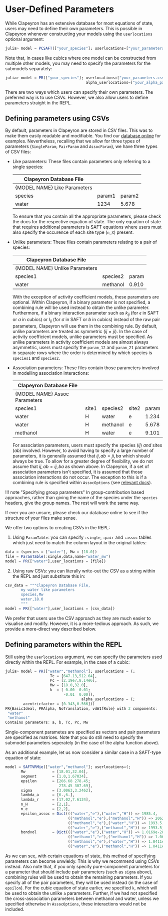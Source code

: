 # User-Defined Parameters
While Clapeyron has an extensive database for most equations of state, users may need to define their own parameters. This is possible in Clapeyron whenever constructing your models using the `userlocations` optional argument:
```julia
julia> model = PCSAFT(["your_species"]; userlocations=["your_parameters.csv"])
```
Note that, in cases like cubics where one model can be constructed from multiple other models, you may need to specify the parameters for the submodels separately:
```julia
julia> model = PR(["your_species"]; userlocations=["your_parameters.csv"], 
                                    alpha_userlocations=["your_alpha_parameters.csv"])
```
There are two ways which users can specify their own parameters. The preferred way is to use CSVs. However, we also allow users to define parameters straight in the REPL.

## Defining parameters using CSVs
By default, parameters in Clapeyron are stored in CSV files. This was to make them easily readable and modifiable. You find our [database online](https://github.com/ClapeyronThermo/Clapeyron.jl/tree/master/database) for examples. Nevertheless, recalling that we allow for three types of parameters (`SingleParam`, `PairParam` and `AssocParam`), we have three types of CSV files:
- Like parameters: These files contain parameters only referring to a single species:

  | Clapeyron Database File      |        |        |
  | ---------------------------- | ------ | ------ |
  | {MODEL NAME} Like Parameters |        |        |
  | species                      | param1 | param2 |
  | water                        | 1234   | 5.678  |

  To ensure that you contain all the appropriate parameters, please check the docs for the respective equation of state. The only equation of state that requires additional parameters is SAFT equations where users must also specify the occurence of each site type (`n_X`) present.

- Unlike parameters: These files contain parameters relating to a pair of species:

  | Clapeyron Database File        |          |       |
  | ------------------------------ | -------- | ----- |
  | {MODEL NAME} Unlike Parameters |          |       |
  | species1                       | species2 | param |
  | water                          | methanol | 0.910 |

  With the exception of activity coefficient models, these parameters are optional. Within Clapeyron, if a binary parameter is not specified, a combining rule will be used instead to obtain the unlike parameter. Furthermore, if a binary interaction parameter such as $k_{ij}$ (for $\epsilon$ in SAFT or $a$ in cubics) or $l_{ij}$ (for $\sigma$ in SAFT or $b$ in cubics) instead of the raw pair parameters, Clapeyron will use them in the combining rule. By default, unlike parameters are treated as symmetric ($ij=ji$). In the case of activity coefficient models, unlike parameters must be specified. As unlike parameters in activity coefficient models are almost always asymmetric, users must specify the `param_12` and `param_21` parameters in separate rows where the order is determined by which species is `species1` and `species2`.

- Association parameters: These files contain those parameters involved in modelling association interactions:

  | Clapeyron Database File       |       |          |       |       |
  | ----------------------------- | ----- | -------- | ----- | ----- |
  | {MODEL NAME} Assoc Parameters |       |          |       |       |
  | species1                      | site1 | species2 | site2 | param |
  | water                         | H     | water    | e     | 1.234 |
  | water                         | H     | methanol | e     | 5.678 |
  | methanol                      | H     | water    | e     | 9.101 |
  For association parameters, users must specify the species ($ij$) _and_ sites ($ab$) involved. However, to avoid having to specify a large number of parameters, it is generally assumed that $ij,ab=ji,ba$ which should always be true. To allow for a greater degree of flexibility, we do not assume that $ij,ab=ij,ba$ as shown above. In Clapeyron, if a set of association parameters isn't specified, it is assumed that those association interactions do not occur. The exception to this is if a combining rule is specified within `AssocOptions` (see [relevant docs](./basics_model_construction.md)).

!!! note "Specifying group parameters"
    In group-contribution based approaches, rather than giving the name of the species under the `species` headers, give the group names. The rest will work the same way.

If ever you are unsure, please check our database online to see if the structure of your files make sense.

We offer two options to creating CSVs in the REPL:
1. Using `ParamTable`: you can specify `:single`, `:pair` and `:assoc` tables which just need to match the column layout in the original tables:
```julia
data = (species = ["water"], Mw = [18.0])
file = ParamTable(:single,data,name="water_mw")
model = PR(["water"],user_locations = [file])
```
2. Using raw CSVs: you can literally write-out the CSV as a string within the REPL and just substitute this in:
```julia
csv_data = """Clapeyron Database File,
       my water like parameters
       species,Mw
       water,18.0
       """
model = PR(["water"],user_locations = [csv_data])
```
We prefer that users use the CSV approach as they are much easier to visualise and modify. However, it is a more-tedious approach. As such, we provide a more-direct way described below.

## Defining parameters within the REPL
Still using the `userlocations` argument, we can specify the parameters used directly within the REPL. For example, in the case of a cubic:
```julia
julia> model = PR(["water","methanol"]; userlocations = (;
                    Tc = [647.13,512.64],
                    Pc = [2.19e7,8.14e6],
                    Mw = [18.0,32.0],
                    k  = [ 0.00 -0.01;
                          -0.01  0.00]),
                                  alpha_userlocations = (;
        acentricfactor = [0.343,0.566]))
PR{BasicIdeal, PRAlpha, NoTranslation, vdW1fRule} with 2 components:
 "water"
 "methanol"
Contains parameters: a, b, Tc, Pc, Mw
```
Single-component parametes are specified as vectors and pair parameters are specified as matrices. Note that you do still need to specify the submodel parameters seperately (in the case of the alpha function above). 

As an additional example, let us now consider a similar case in a SAFT-type equation of state:
```julia
model = SAFTVRMie(["water","methanol"]; userlocations=(;
       Mw            = [18.01,32.04],
       segment       = [1.0,1.67034],
       epsilon       = [266.68 278.45; 
                        278.45 307.69],
       sigma         = [3.0063,3.2462], 
       lambda_a      = [6.,6.],
       lambda_r      = [17.02,7.6134],
       n_H           = [2,1],
       n_e           = [2,2],
       epsilon_assoc = Dict((("water","e"),("water","H")) => 1985.4,
                            (("methanol","e"),("methanol","H")) => 2062.1,
                            (("methanol","e"),("water","H")) => 1993.5,
                            (("water","e"),("methanol","H")) => 1993.5),
       bondvol       = Dict((("water","e"),("water","H")) => 1.0169e-28,
                            (("methanol","e"),("methanol","H")) => 1.0657e-28,
                            (("methanol","e"),("water","H")) => 1.0411e-28,
                            (("water","e"),("methanol","H")) => 1.0411e-28)))
``` 
As we can see, with certain equations of state, this method of specifying parameters can become unwieldy. This is why we recommend using CSVs instead. Also note that, if you only specify pure-component parameters for a parameter that should include pair parameters (such as `sigma` above), combining rules will be used to obtain the remaining parameters. If you specify all of the pair parameters, they will be used instead (in the case of `epsilon`). For the cubic equation of state earlier, we specified `k`, which will be used to obtain the unlike `a` parameters. Further, if we had not specified the cross-association parameters between methanol and water, unless we specified otherwise in `AssocOptions`, these interactions would not be included.
